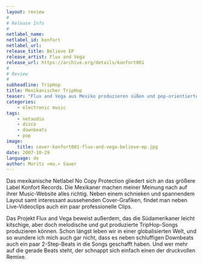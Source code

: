 ```yaml
---
layout: review
#
# Release Info
#
netlabel_name: 
netlabel_id: konfort
netlabel_url: 
release_title: Believe EP
release_artist: Flux and Vega
release_url: https://archive.org/details/konfort001
#
# Review
#
subheadline: TripHop
title: Mexikanischer TripHop
teaser: "Flux and Vega aus Mexiko produzieren süßen und pop-orientierten TripHop. Anstelle in einem Sumpf aus Melancholie wie Massive Attack oder Portishead zu versinken, scheint eher die südamerikanische Sonne durch die Songs. Besonders glitzert die Musik, weil uns der spanische Gesang von Gabriela Vega betört."
categories:
    - electronic music
tags:
    - netaudio
    - disco
    - downbeats
    - pop
image:
    title: cover-konfort001-flux-and-vega-believe-ep.jpg
date: 2007-10-29
language: de
author: Moritz »mo.« Sauer
---
```

Das mexikanische Netlabel No Copy Protection gliedert sich an das größere Label Konfort Records. Die Mexikaner machen meiner Meinung nach auf ihrer Music-Website alles richtig. Neben einem schnieken und spannendem Layout samt interessant aussehenden Cover-Grafiken, findet man neben Live-Videoclips auch ein paar professionelle Clips.

Das Projekt Flux and Vega beweist außerdem, das die Südamerikaner leicht kitschige, aber doch melodische und gut produzierte TripHop-Songs produzieren können. Schon längst leben wir in einer globalisierten Welt, und so wundere ich mich auch gar nicht, dass es neben schluffigen Downbeats auch ein paar 2-Step-Beats in die Songs geschafft haben. Und wer mehr auf die gerade Beats steht, der schnappt sich einfach einen der druckvollen Remixe.
